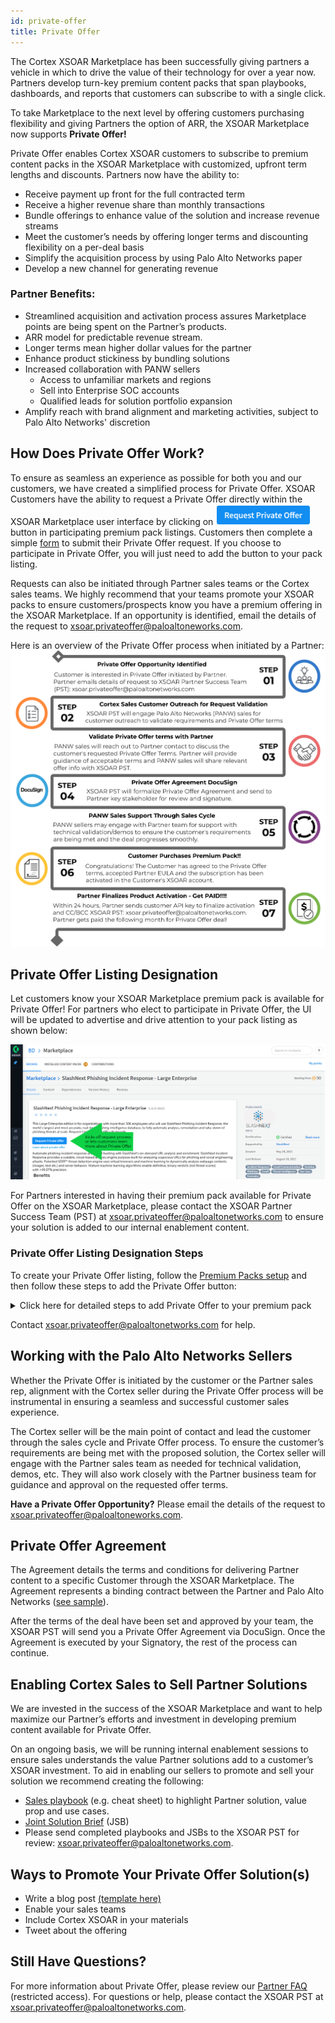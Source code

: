 ```yaml
---
id: private-offer
title: Private Offer
---
```


The Cortex XSOAR Marketplace has been successfully giving partners a vehicle in which to drive the value of their technology for over a year now. Partners develop turn-key premium content packs that span playbooks, dashboards, and reports that customers can subscribe to with a single click.

To take Marketplace to the next level by offering customers purchasing flexibility and giving Partners the option of ARR, the XSOAR Marketplace now supports **Private Offer!**

Private Offer enables Cortex XSOAR customers to subscribe to premium content packs in the XSOAR Marketplace with customized, upfront term lengths and discounts. Partners now have the ability to:
* Receive payment up front for the full contracted term
* Receive  a higher revenue share than monthly transactions
* Bundle offerings to enhance value of the solution and increase revenue streams
* Meet the customer’s needs by offering longer terms and discounting flexibility on a per-deal basis
* Simplify the acquisition process by using Palo Alto Networks paper 
* Develop a new channel for generating revenue

### Partner Benefits:
* Streamlined acquisition and activation process assures Marketplace points are being spent on the Partner’s products.
* ARR model for predictable revenue stream.
* Longer terms mean higher dollar values for the partner
* Enhance product stickiness by bundling solutions
* Increased collaboration with PANW sellers 
  * Access to unfamiliar markets and regions
  * Sell into Enterprise SOC accounts 
  * Qualified leads for solution portfolio expansion
* Amplify reach with brand alignment and marketing activities, subject to Palo Alto Networks' discretion

## How Does Private Offer Work? 
To ensure as seamless an experience as possible for both you and our customers, we have created a simplified process for Private Offer. XSOAR Customers have the ability to request a Private Offer directly within the XSOAR Marketplace user interface by clicking on ![PrivateOfferButton](../doc_imgs/partners/PrivateOfferButton.png) button in participating premium pack listings. Customers then complete a simple [form](https://xsoar.pan.dev/request-private-offer) to submit their Private Offer request. If you choose to participate in Private Offer, you will just need to add the button to your pack listing. 

Requests can also be initiated through Partner sales teams or the Cortex sales teams. We highly recommend that your teams promote your XSOAR packs to ensure customers/prospects know you have a premium offering in the XSOAR Marketplace. If an opportunity is identified, email the details of the request to xsoar.privateoffer@paloaltoneworks.com. 

Here is an overview of the Private Offer process when initiated by a Partner:
<img src="../doc_imgs/partners/NewPrivateOfferPartnerSalesProcessFlow.png" width="600px;"/>

## Private Offer Listing Designation 
Let customers know your XSOAR Marketplace premium pack is available for Private Offer! For partners who elect to participate in Private Offer, the UI will be updated to advertise and drive attention to your pack listing as shown below:

![PrivateOffer-greenarrow](../doc_imgs/partners/PrivateOffer-greenarrow.png)

For Partners interested in having their premium pack available for Private Offer on the XSOAR Marketplace, please contact the XSOAR Partner Success Team (PST) at xsoar.privateoffer@paloaltonetworks.com to ensure your solution is added to our internal enablement content.  

### Private Offer Listing Designation Steps
To create your Private Offer listing, follow the [Premium Packs setup](https://xsoar.pan.dev/docs/packs/premium_packs) and then follow these steps to add the Private Offer button:

<details>
<summary>Click here for detailed steps to add Private Offer to your premium pack</summary>

1. In your pack directory navigate to your [Pack Readme](https://xsoar.pan.dev/docs/documentation/pack-docs#pack-readme) (`Packs/My_Pack/README.md`).
2. In top of the README file copy and paste the following Markdown text:
```markdown
[![image](https://raw.githubusercontent.com/demisto/content/master/Images/request_private_offer_button.png)](https://xsoar.pan.dev/request-private-offer)
[Learn about private offer](https://xsoar.pan.dev/private-offer-learn-more)
 ```
**Make sure to copy the text exactly as it is.**
</details>


Contact xsoar.privateoffer@paloaltonetworks.com for help. 

## Working with the Palo Alto Networks Sellers
Whether the Private Offer is initiated by the customer or the Partner sales rep, alignment with the Cortex seller during the Private Offer process will be instrumental in ensuring a seamless and successful customer sales experience.

The Cortex seller will be the main point of contact and lead the customer through the sales cycle and Private Offer process. To ensure the customer’s requirements are being met with the proposed solution, the Cortex seller will engage with the Partner sales team as needed for technical validation, demos, etc. They will also work closely with the Partner business team for guidance and approval on the requested offer terms. 

**Have a Private Offer Opportunity?** Please email the details of the request to xsoar.privateoffer@paloaltoneworks.com.

## Private Offer Agreement 
The Agreement details the terms and conditions for delivering Partner content to a specific Customer through the XSOAR Marketplace. The Agreement represents a binding contract between the Partner and Palo Alto Networks ([see sample](../doc_imgs/partners/PrivateOfferTermsAgreementSample.pdf)).

After the terms of the deal have been set and approved by your team, the XSOAR PST will send you a Private Offer Agreement via DocuSign. Once the Agreement is executed by your Signatory, the rest of the process can continue. 

## Enabling Cortex Sales to Sell Partner Solutions
We are invested in the success of the XSOAR Marketplace and want to help maximize our Partner’s efforts and investment in developing premium content available for Private Offer. 

On an ongoing basis, we will be running internal enablement sessions to ensure sales understands the value Partner solutions add to a customer’s XSOAR investment. To aid in enabling our sellers to promote and sell your solution we recommend creating the following:
* [Sales playbook](https://docs.google.com/presentation/d/1WMrFTYoN-wc8BEwFnTnetNG4-lPP3wAiD8g-W0gSMbI/edit?usp=sharing) (e.g. cheat sheet) to highlight Partner solution, value prop and use cases.
* [Joint Solution Brief](https://docs.google.com/document/d/1Hk2fCSHd6dKAQo0eEUyBx8y1oSK4j-17AcaV-pQRnf4/edit?usp=sharing) (JSB)
* Please send completed playbooks and JSBs to the XSOAR PST for review: xsoar.privateoffer@paloaltonetworks.com.

## Ways to Promote Your Private Offer Solution(s)
* Write a blog post [(template here)](https://docs.google.com/document/d/1amTRiQ2fl_wUNvfF8M4MP939PlK2x-nyCQLqzjsV_eg/edit?usp=sharing)
* Enable your sales teams
* Include Cortex XSOAR in your materials
* Tweet about the offering


## Still Have Questions? 
For more information about Private Offer, please review our [Partner FAQ](https://docs.google.com/document/d/1kUFQPKmuiJuFHNtrg6RHg4cEMeAkjGsDNPXK9Etf4eY/edit#heading=h.pe5n8bsuhdc) (restricted access). For questions or help, please contact the XSOAR PST at xsoar.privateoffer@paloaltonetworks.com. 
